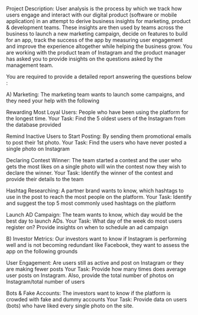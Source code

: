 Project Description: User analysis is the process by which we track how users engage and interact with our digital product (software or mobile application) in an attempt to derive business insights for marketing, product & development teams. These insights are then used by teams across the business to launch a new marketing campaign, decide on features to build for an app, track the success of the app by measuring user engagement and improve the experience altogether while helping the business grow. You are working with the product team of Instagram and the product manager has asked you to provide insights on the questions asked by the management team.

You are required to provide a detailed report answering the questions below :

A) Marketing: The marketing team wants to launch some campaigns, and they need your help with the following

Rewarding Most Loyal Users: People who have been using the platform for the longest time. Your Task: Find the 5 oldest users of the Instagram from the database provided

Remind Inactive Users to Start Posting: By sending them promotional emails to post their 1st photo. Your Task: Find the users who have never posted a single photo on Instagram

Declaring Contest Winner: The team started a contest and the user who gets the most likes on a single photo will win the contest now they wish to declare the winner. Your Task: Identify the winner of the contest and provide their details to the team

Hashtag Researching: A partner brand wants to know, which hashtags to use in the post to reach the most people on the platform. Your Task: Identify and suggest the top 5 most commonly used hashtags on the platform

Launch AD Campaign: The team wants to know, which day would be the best day to launch ADs. Your Task: What day of the week do most users register on? Provide insights on when to schedule an ad campaign

B) Investor Metrics: Our investors want to know if Instagram is performing well and is not becoming redundant like Facebook, they want to assess the app on the following grounds

User Engagement: Are users still as active and post on Instagram or they are making fewer posts Your Task: Provide how many times does average user posts on Instagram. Also, provide the total number of photos on Instagram/total number of users

Bots & Fake Accounts: The investors want to know if the platform is crowded with fake and dummy accounts Your Task: Provide data on users (bots) who have liked every single photo on the site.
